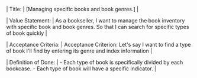 | Title: | [Managing specific books and book genres.] |

| Value Statement: | As a bookseller, I want to manage the book inventory with specific book and book genres. So that I can search for specific types of book quickly |

| Acceptance Criteria: | Acceptance Criterion: Let's say I want to find a type of book I'll find by entering its genre and index information |

| Definition of Done: | -   Each type of book is specifically divided by each bookcase. -   Each type of book will have a specific indicator. |



